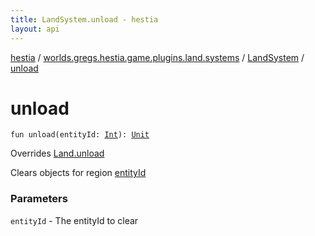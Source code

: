 ```yaml
---
title: LandSystem.unload - hestia
layout: api
---
```


<div class='api-docs-breadcrumbs'><a href="../../index.html">hestia</a> / <a href="../index.html">worlds.gregs.hestia.game.plugins.land.systems</a> / <a href="index.html">LandSystem</a> / <a href="./unload.html">unload</a></div>

# unload

<div class="signature"><code><span class="keyword">fun </span><span class="identifier">unload</span><span class="symbol">(</span><span class="parameterName" id="worlds.gregs.hestia.game.plugins.land.systems.LandSystem$unload(kotlin.Int)/entityId">entityId</span><span class="symbol">:</span>&nbsp;<a href="https://kotlinlang.org/api/latest/jvm/stdlib/kotlin/-int/index.html"><span class="identifier">Int</span></a><span class="symbol">)</span><span class="symbol">: </span><a href="https://kotlinlang.org/api/latest/jvm/stdlib/kotlin/-unit/index.html"><span class="identifier">Unit</span></a></code></div>

Overrides <a href="../../worlds.gregs.hestia.game.api.land/-land/unload.html">Land.unload</a>

Clears objects for region <a href="../../worlds.gregs.hestia.game.api.land/-land/unload.html#worlds.gregs.hestia.game.api.land.Land$unload(kotlin.Int)/entityId">entityId</a>

### Parameters

<code>entityId</code> - The entityId to clear